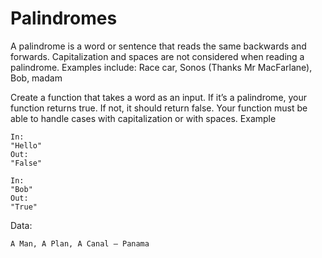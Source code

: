 # Palindromes

A palindrome is a word or sentence that reads the same backwards and forwards. Capitalization and spaces are not considered when reading a palindrome. Examples include: Race car, Sonos (Thanks Mr MacFarlane), Bob, madam

Create a function that takes a word as an input. If it’s a palindrome, your function returns true. If not, it should return false. Your function must be able to handle cases with capitalization or with spaces. Example

```
In:
"Hello"
Out:
"False"

In:
"Bob"
Out:
"True"
```

Data:
```
A Man, A Plan, A Canal – Panama
```

